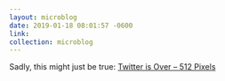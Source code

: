```yaml
---
layout: microblog
date: 2019-01-18 08:01:57 -0600
link: 
collection: microblog
---
```

Sadly, this might just be true: [Twitter is Over – 512 Pixels](https://512pixels.net/2019/01/twitter-is-over/)
